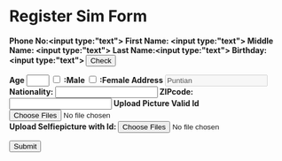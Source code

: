 
<!DOCTYPE html>
<html>
<head>
 <title>Form Registration Sim</title>
 <style>
 .form-group {
 display: flex;
 flex-direction: column;
 margin-bottom: 10px;
 }
 label {
 font-weight: bold;
 }
  {
 color: black;
 font-size:15px;
 margin-top: 5px;
 display: none;
 }
 .form-control {
 width: 50%;
 }
 </style>
</head>
<body>
 <h1>Register Sim Form</h1>
 <form>
 <div class="form-group">
 <label 

 <label>Phone No:<input
 type:"text"></label>
 <label>First Name: <input
 type:"text"></label>
<label>Middle Name: <input
type:"text"></label>
<label>Last Name:<input
type:"text"></label>
<label>Birthday:<input
type:"text"></label>
<button
type="button">Check</button>
</td>
<tr>
</td>
<label
for="age">Age</label>
</td>
</td>
<input
type="text"name="userage"
id="age"size="2"
maxlength="2">
<td>
</tr>
</td>
<label> <input
type="checkbox">
:Male</label>
<label> <input
type="checkbox">
:Female</label>
<label>Address</label>
</td>
</td>
<input
type="text"value="Puntian"
name="Address"disabled>
</td>
<label>Nationality: <input
type="text"></label>
<label>ZIPcode: <input
type="text"></label>
<form>
<label for="pics id">Upload Picture Valid Id</label>
<input type="file"
id="pics" multiple>
</form>
<form>
<label for="pics">Upload Selfiepicture with Id:</label>
<input type="file"
id="pics" multiple>
</form>
<input type="submit">
 </script>
</body>
</html>
